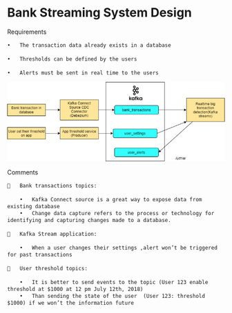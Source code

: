 # Bank Streaming System Design

 Requirements

	•	The transaction data already exists in a database
	
	•	Thresholds can be defined by the users
	
	•	Alerts must be sent in real time to the users

  
 ![alt text](https://github.com/import-ajith/import-system-design/blob/master/bank_streaming_design/bank_streaming.png)



Comments


		Bank transactions topics:
	
		•	Kafka Connect source is a great way to expose data from existing database
		•	Change data capture refers to the process or technology for identifying and capturing changes made to a database.
		
		Kafka Stream application:
	
		•	When a user changes their settings ,alert won’t be triggered for past transactions
		
		User threshold topics:
	
		•	It is better to send events to the topic (User 123 enable threshold at $1000 at 12 pm July 12th, 2018)
		•	Than sending the state of the user  (User 123: threshold $1000) if we won’t the information future
